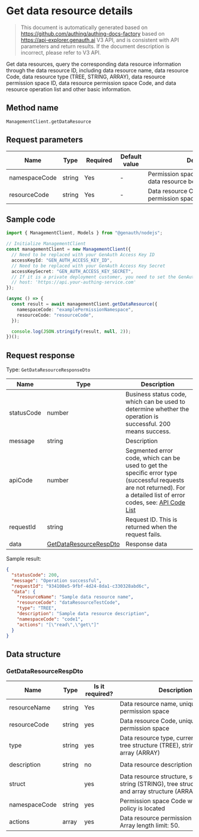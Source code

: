 # Get data resource details

<!--
Warning⚠️:
Do not modify this document directly,
https://github.com/Authing/authing-docs-factory
Use this project to generate
-->

<LastUpdated />

> This document is automatically generated based on https://github.com/authing/authing-docs-factory based on https://api-explorer.genauth.ai V3 API, and is consistent with API parameters and return results. If the document description is incorrect, please refer to V3 API.

Get data resources, query the corresponding data resource information through the data resource ID, including data resource name, data resource Code, data resource type (TREE, STRING, ARRAY), data resource permission space ID, data resource permission space Code, and data resource operation list and other basic information.

## Method name

`ManagementClient.getDataResource`

## Request parameters

| Name          | Type   | <div style="width:80px">Required</div> | <div style="width:60px">Default value</div> | <div style="width:300px">Description</div>               | <div style="width:200px">Example value</div> |
| ------------- | ------ | -------------------------------------- | ------------------------------------------- | -------------------------------------------------------- | -------------------------------------------- |
| namespaceCode | string | Yes                                    | -                                           | Permission space Code to which the data resource belongs | `examplePermissionNamespace`                 |
| resourceCode  | string | Yes                                    | -                                           | Data resource Code, unique in the permission space       | `dataResourceTestCode`                       |

## Sample code

```ts
import { ManagementClient, Models } from "@genauth/nodejs";

// Initialize ManagementClient
const managementClient = new ManagementClient({
  // Need to be replaced with your GenAuth Access Key ID
  accessKeyId: "GEN_AUTH_ACCESS_KEY_ID",
  // Need to be replaced with your GenAuth Access Key Secret
  accessKeySecret: "GEN_AUTH_ACCESS_KEY_SECRET",
  // If it is a private deployment customer, you need to set the GenAuth service domain name
  // host: 'https://api.your-authing-service.com'
});

(async () => {
  const result = await managementClient.getDataResource({
    namespaceCode: "examplePermissionNamespace",
    resourceCode: "resourceCode",
  });

  console.log(JSON.stringify(result, null, 2));
})();
```

## Request response

Type: `GetDataResourceResponseDto`

| Name       | Type                                                         | Description                                                                                                                                                                                                                                                                                                                                    |
| ---------- | ------------------------------------------------------------ | ---------------------------------------------------------------------------------------------------------------------------------------------------------------------------------------------------------------------------------------------------------------------------------------------------------------------------------------------- |
| statusCode | number                                                       | Business status code, which can be used to determine whether the operation is successful. 200 means success.                                                                                                                                                                                                                                   |
| message    | string                                                       | Description                                                                                                                                                                                                                                                                                                                                    |
| apiCode    | number                                                       | Segmented error code, which can be used to get the specific error type (successful requests are not returned). For a detailed list of error codes, see: [API Code List](https://api-explorer.genauth.ai/?tag=group/%E5%BC%80%E5%8F%91%E5%87%86%E5%A4%87#tag/%E5%BC%80%E5%8F%91%E5%87%86%E5%A4%87/%E9%94%99%E8%AF%AF%E5%A4%84%E7%90%86/apiCode) |
| requestId  | string                                                       | Request ID. This is returned when the request fails.                                                                                                                                                                                                                                                                                           |
| data       | <a href="#GetDataResourceRespDto">GetDataResourceRespDto</a> | Response data                                                                                                                                                                                                                                                                                                                                  |

Sample result:

```json
{
  "statusCode": 200,
  "message": "Operation successful",
  "requestId": "934108e5-9fbf-4d24-8da1-c330328abd6c",
  "data": {
    "resourceName": "Sample data resource name",
    "resourceCode": "dataResourceTestCode",
    "type": "TREE",
    "description": "Sample data resource description",
    "namespaceCode": "code1",
    "actions": "[\"read\",\"get\"]"
  }
}
```

## Data structure

### <a id="GetDataResourceRespDto"></a> GetDataResourceRespDto

| Name          | Type   | <div style="width:80px">Is it required?</div> | <div style="width:300px">Description</div>                                                            | <div style="width:200px">Sample value</div> |
| ------------- | ------ | --------------------------------------------- | ----------------------------------------------------------------------------------------------------- | ------------------------------------------- |
| resourceName  | string | Yes                                           | Data resource name, unique in the permission space                                                    | `Sample data resource name`                 |
| resourceCode  | string | yes                                           | Data resource Code, unique in the permission space                                                    | `dataResourceTestCode`                      |
| type          | string | yes                                           | Data resource type, currently supports tree structure (TREE), string (STRING), array (ARRAY)          | TREE                                        |
| description   | string | no                                            | Data resource description                                                                             | `Sample data resource description`          |
| struct        |        | yes                                           | Data resource structure, supports string (STRING), tree structure (TREE) and array structure (ARRAY). |                                             |
| namespaceCode | string | yes                                           | Permission space Code where the data policy is located                                                | `code1`                                     |
| actions       | array  | yes                                           | Data resource permission operation list Array length limit: 50.                                       | `["read","get"]`                            |
